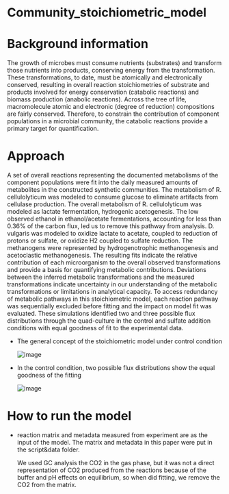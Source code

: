 # Community_stoichiometric_model

# Background information

The growth of microbes must consume nutrients (substrates) and transform those nutrients into products, conserving energy from the transformation. These transformations, to date, must be atomically and electronically conserved, resulting in overall reaction stoichiometries of substrate and products involved for energy conservation (catabolic reactions) and biomass production (anabolic reactions). Across the tree of life, macromolecule atomic and electronic (degree of reduction) compositions are fairly conserved. Therefore, to constrain the contribution of component populations in a microbial community, the catabolic reactions provide a primary target for quantification.

# Approach

A set of overall reactions representing the documented metabolisms of the component populations were fit into the daily measured amounts of metabolites in the constructed synthetic communities. The metabolism of R. cellulolyticum was modeled to consume glucose to eliminate artifacts from cellulase production. The overall metabolism of R. cellulolyticum was modeled as lactate fermentation, hydrogenic acetogenesis. The low observed ethanol in ethanol/acetate fermentations, accounting for less than 0.36% of the carbon flux, led us to remove this pathway from analysis. D. vulgaris was modeled to oxidize lactate to acetate, coupled to reduction of protons or sulfate, or oxidize H2 coupled to sulfate reduction. The methanogens were represented by hydrogenotrophic methanogenesis and acetoclastic methanogenesis. The resulting fits indicate the relative contribution of each microorganism to the overall observed transformations and provide a basis for quantifying metabolic contributions. Deviations between the inferred metabolic transformations and the measured transformations indicate uncertainty in our understanding of the metabolic transformations or limitations in analytical capacity. 
To access redundancy of metabolic pathways in this stoichiometric model, each reaction pathway was sequentially excluded before fitting and the impact on model fit was evaluated. These simulations identified two and three possible flux distributions through the quad-culture in the control and sulfate addition conditions with equal goodness of fit to the experimental data.

* The general concept of the stoichiometric model under control condition

   ![image](https://user-images.githubusercontent.com/60108209/181587792-5e10ef75-567d-4ed7-b398-cf37ddf3724e.png)
   
* In the control condition, two possible flux distributions show the equal goodness of the fitting
   
   ![image](https://user-images.githubusercontent.com/60108209/181591664-edbd30a0-9379-4eed-acfb-87ed4b60db9b.png)
   
# How to run the model

* reaction matrix and metadata measured from experiment are as the input of the model.
  The matrix and metadata in this paper were put in the script&data folder.
  
  We used GC analysis the CO2 in the gas phase, but it was not a direct representation of CO2 produced from the reactions because of the buffer and pH effects on    equilibrium, so when did fitting, we remove the CO2 from the matrix.






